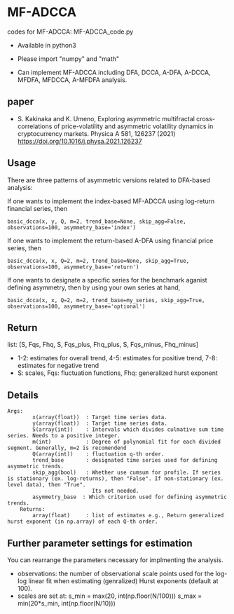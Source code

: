 # MF-ADCCA
codes for MF-ADCCA: MF-ADCCA_code.py

- Available in python3

- Please import "numpy" and "math"

- Can implement MF-ADCCA including DFA, DCCA, A-DFA, A-DCCA, MFDFA, MFDCCA, A-MFDFA analysis.

## paper
- S. Kakinaka and K. Umeno, Exploring asymmetric multifractal cross-correlations of price-volatility and asymmetric volatility dynamics in cryptocurrency markets. Physica A 581, 126237 (2021) https://doi.org/10.1016/j.physa.2021.126237

## Usage

There are three patterns of asymmetric versions related to DFA-based analysis:

If one wants to implement the index-based MF-ADCCA using log-return financial series, then

	basic_dcca(x, y, Q, m=2, trend_base=None, skip_agg=False, observations=100, asymmetry_base='index')

If one wants to implement the return-based A-DFA using financial price series, then

	basic_dcca(x, x, Q=2, m=2, trend_base=None, skip_agg=True, observations=100, asymmetry_base='return')

If one wants to designate a specific series for the benchmark aganist defining asymmetry, then by using your own series at hand,
	
	basic_dcca(x, x, Q=2, m=2, trend_base=my_series, skip_agg=True, observations=100, asymmetry_base='optional')

## Return

list: [S, Fqs, Fhq, S, Fqs_plus, Fhq_plus, S, Fqs_minus, Fhq_minus]
- 1-2: estimates for overall trend, 4-5: estimates for positive trend, 7-8: estimates for negative trend
- S: scales, Fqs: fluctuation functions, Fhq: generalized hurst exponent

## Details
	Args:
            x(array(float))  : Target time series data.
            y(array(float))  : Target time series data.
            S(array(int))    : Intervals which divides culmative sum time series. Needs to a positive integer.
            m(int)           : Degree of polynomial fit for each divided segment. Generally, m=2 is recomendend
            Q(array(int))    : fluctuation q-th order.
            trend_base       : designated time series used for defining asymmetric trends.
            skip_agg(bool)   : Whether use cumsum for profile. If series is stationary (ex. log-returns), then "False". If non-stationary (ex. level data), then "True".
                               Its not needed.
            asymmetry_base  : Which criterion used for defining asymmetric trends.
        Returns:
            array(float)     : list of estimates e.g., Return generalized hurst exponent (in np.array) of each Q-th order.

## Further parameter settings for estimation

You can rearrange the parameters necessary for implmenting the analysis.
- observations: the number of observational scale points used for the log-log linear fit when estimating (genralized) Hurst exponents (default at 100).
- scales are set at:
    s_min = max(20, int(np.floor(N/100)))
    s_max = min(20*s_min, int(np.floor(N/10)))
  
